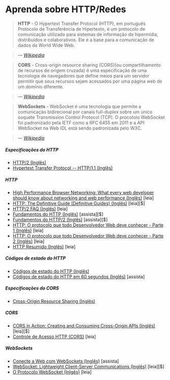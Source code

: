 # Aprenda sobre HTTP/Redes

> **HTTP** - O Hypertext Transfer Protocol (HTTP), em português Protocolo de Transferência de Hipertexto, é um protocolo de comunicação utilizado para sistemas de informação de hipermídia, distribuídos e colaborativos. Ele é a base para a comunicação de dados da World Wide Web.

><cite>&#8212; [Wikipedia](https://pt.wikipedia.org/wiki/Hypertext_Transfer_Protocol)</cite>

> **CORS** - Cross-origin resource sharing (CORS)(ou compartilhamento de recursos de origem cruzada) é uma especificação de uma tecnologia de navegadores que define meios para um servidor permitir que seus recursos sejam acessados por uma página web de um domínio diferente.

><cite>&#8212; [Wikipedia](https://pt.wikipedia.org/wiki/Cross-origin_resource_sharing)</cite>
  
>**WebSockets** - WebSocket é uma tecnologia que permite a comunicação bidirecional por canais full-duplex sobre um único soquete Transmission Control Protocol (TCP). O procotolo WebSocket foi padronizado pela IETF como a RFC 6455 em 2011 e a API WebSocket na Web IDL está sendo padronizada pelo W3C.

><cite>&#8212; [Wikipedia](https://pt.wikipedia.org/wiki/WebSocket)</cite>

##### Especificações do HTTP

* [HTTP/2 (Inglês)](https://http2.github.io/)
* [Hypertext Transfer Protocol -- HTTP/1.1 (Inglês)](https://tools.ietf.org/html/rfc2616)

##### HTTP

* [High Performance Browser Networking: What every web developer should know about networking and web performance (Inglês)](https://hpbn.co/) [leia]
* [HTTP: The Definitive Guide (Definitive Guides) (Inglês)](https://www.amazon.com.br/HTTP-Definitive-Guide-Guides-ebook/dp/B0043D2EKO/ref=sr_1_2?ie=UTF8&qid=1492019409&sr=8-2&keywords=http) [leia][$]
* [HTTP/2 FAQ (Inglês)](https://http2.github.io/faq/#what-are-the-key-differences-to-http1x) [leia]
* [Fundamentos do HTTP (Inglês)](http://www.pluralsight.com/courses/xhttp-fund) [assista][$]
* [Fundamentos do HTTP/2 (Inglês)](https://app.pluralsight.com/library/courses/http2-fundamentals/table-of-contents) [assista][$]
* [HTTP: O protocolo que todo Desenvolvedor Web deve conhecer - Parte 1 (Inglês)](http://code.tutsplus.com/tutorials/http-the-protocol-every-web-developer-must-know-part-1--net-31177) [leia]
* [HTTP: O protocolo que todo Desenvolvedor Web deve conhecer - Parte 2 (Inglês)](http://code.tutsplus.com/tutorials/http-the-protocol-every-web-developer-must-know-part-2--net-31155) [leia]
* [HTTP Resumido (Inglês)](http://code.tutsplus.com/series/http-succinctly--net-33683) [leia]

##### Códigos de estado do HTTP

* [Códigos de estado do HTTP (Inglês)](https://httpstatuses.com/)
* [Códigos de estado do HTTP em 60 segundos (Inglês)](http://webdesign.tutsplus.com/tutorials/http-status-codes-in-60-seconds--cms-24317) [assista]

##### Especificações do CORS

* [Cross-Origin Resource Sharing (Inglês)](https://www.w3.org/TR/cors/)

##### CORS

* [CORS in Action: Creating and Consuming Cross-Origin APIs (Inglês)](https://www.amazon.com.br/CORS-Action-Creating-Consuming-Cross-Origin/dp/161729182X/ref=sr_1_1?ie=UTF8&qid=1492019150&sr=8-1&keywords=Monsur+Hossain) [leia][$]
* [Controle de Acesso HTTP (CORS)](https://developer.mozilla.org/pt-BR/docs/Web/HTTP/Controle_Acesso_CORS) [leia]

##### WebSockets

* [Conecte a Web com WebSockets (Inglês)](https://code.tutsplus.com/courses/connect-the-web-with-websockets) [assista]
* [WebSocket: Lightweight Client-Server Communications (Inglês)](https://www.amazon.com.br/WebSocket-Client-Server-Communications-Andrew-Lombardi-ebook/dp/B015D78JVQ/ref=sr_1_1?ie=UTF8&qid=1492019088&sr=8-1&keywords=andrew+lombardi) [leia][$]
* [O Protocolo WebSocket (Inlgês)](https://tools.ietf.org/html/rfc6455) [leia]